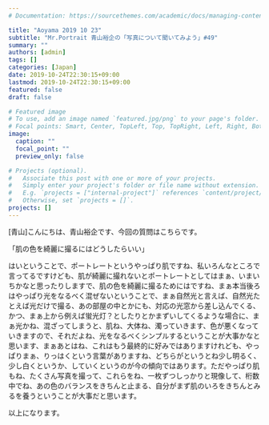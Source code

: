 ```yaml
---
# Documentation: https://sourcethemes.com/academic/docs/managing-content/

title: "Aoyama 2019 10 23"
subtitle: "Mr.Portrait 青山裕企の「写真について聞いてみよう」#49"
summary: ""
authors: [admin]
tags: []
categories: [Japan]
date: 2019-10-24T22:30:15+09:00
lastmod: 2019-10-24T22:30:15+09:00
featured: false
draft: false

# Featured image
# To use, add an image named `featured.jpg/png` to your page's folder.
# Focal points: Smart, Center, TopLeft, Top, TopRight, Left, Right, BottomLeft, Bottom, BottomRight.
image:
  caption: ""
  focal_point: ""
  preview_only: false

# Projects (optional).
#   Associate this post with one or more of your projects.
#   Simply enter your project's folder or file name without extension.
#   E.g. `projects = ["internal-project"]` references `content/project/deep-learning/index.md`.
#   Otherwise, set `projects = []`.
projects: []
---
```


[青山]こんにちは、青山裕企です、今回の質問はこちらです。

 「肌の色を綺麗に撮るにはどうしたらいい」

はいということで、ポートレートというやっぱり肌ですね、私いろんなところで言ってるですけども、肌が綺麗に撮れないとポートレートとしてはまぁ、いまいちかなと思ったりしますで、肌の色を綺麗に撮るためにはですね、まぁ本当後ろはやっぱり光をなるべく混ぜないということで、まぁ自然光と言えば、自然光たとえば光だけで撮る、あの部屋の中とかにも、対応の光窓から差し込んでくる、かつ、まぁ上から例えば蛍光灯？としたりとかまずいしてくるような場合に、まぁ光かね、混ざってしまうと、肌ね、大体ね、濁っていきます、色が悪くなっていきますので、それだよね、光をなるべくシンプルするということが大事かなと思います、まぁあとはね、これはもう最終的に好みではありますけれども、やっぱりまぁ、りっはくという言葉がありますね、どちらがというとね少し明るく、少し白くというか、していくというのが今の傾向ではあります。ただやっぱり肌もね、たくさん写真を撮って、これらをね、一枚ずつしっかりと現像して、桁数中でね、あの色のバランスをきちんと止まる、自分がまず肌のいろをきちんとみるを養うということが大事だと思います。

以上になります。